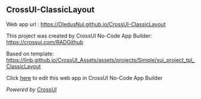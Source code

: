 ## CrossUI-ClassicLayout
Web app url : https://OledusNul.github.io/CrossUI-ClassicLayout

This project was created by CrossUI No-Code App Builder: https://crossui.com/RADGithub

Based on template: https://linb.github.io/CrossUI_Assets/assets/projects/Simple/xui_project_tpl_ClassicLayout

Click [here](https://crossui.com/RADGithub/#!from=github&owner=OledusNul&repo=CrossUI-ClassicLayout) to edit this web app in CrossUI No-Code App Builder

<i>Powered by [CrossUI](https://crossui.com)</i>
